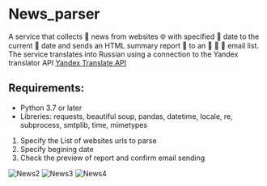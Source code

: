 # News_parser
A service that collects :mag_right: news from websites :globe_with_meridians: with specified :calendar: date to the current :calendar: date and sends an HTML summary report :bookmark_tabs: to an  :e-mail: :e-mail: :e-mail:  email list. 
The service translates into Russian using a connection to the Yandex translator API [Yandex Translate API](https://cloud.yandex.ru/docs/translate/operations/translate) 

## Requirements:
* Python 3.7 or later
* Libreries:  requests, beautiful soup, pandas, datetime, locale, re, subprocess, smtplib, time, mimetypes

1) Specify the List of websites urls to parse
2) Specify begining date
3) Check the preview of report and confirm email sending 


![News2](https://user-images.githubusercontent.com/74819831/162587469-e04f952a-22a8-4491-a27b-38a5d940ce49.jpg)
![News3](https://user-images.githubusercontent.com/74819831/162587475-b4ef171f-b1e9-421f-b84e-4043713db67c.jpg)
![News4](https://user-images.githubusercontent.com/74819831/162587473-d82fce22-4fad-4d54-bd9c-30d7ad8ab8a4.jpg)

